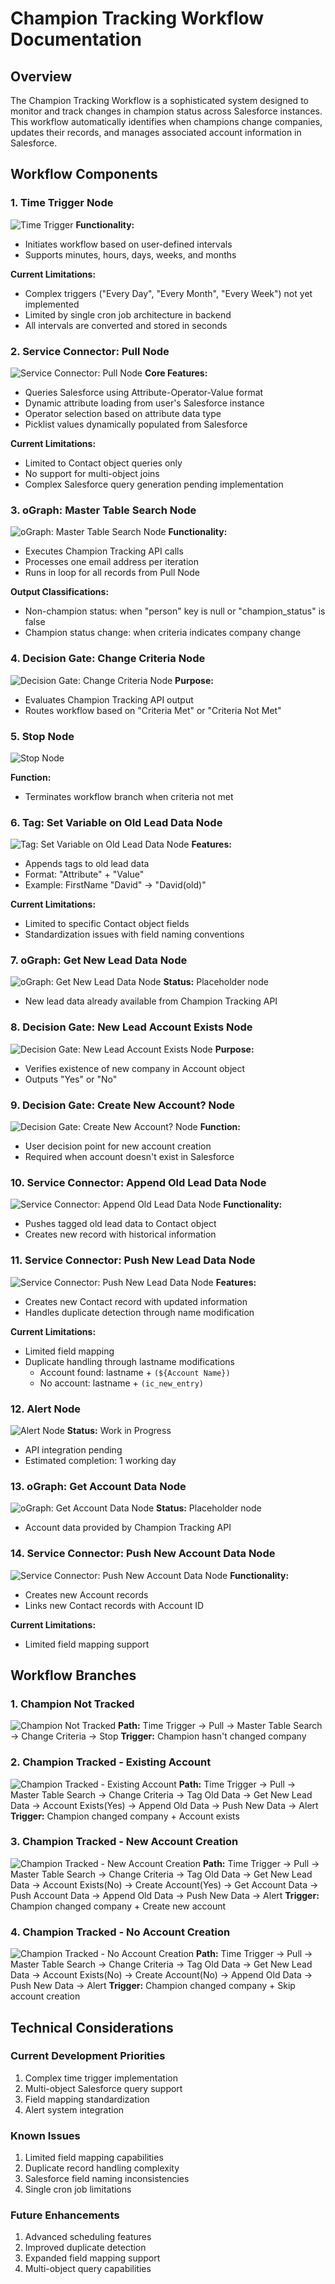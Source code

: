 # Champion Tracking Workflow Documentation
## Overview

The Champion Tracking Workflow is a sophisticated system designed to monitor and track changes in champion status across Salesforce instances. This workflow automatically identifies when champions change companies, updates their records, and manages associated account information in Salesforce.

## Workflow Components

### 1. Time Trigger Node
![Time Trigger](https://drive.google.com/uc?export=view&id=1ZrO5lvj9BayMRrNZ-MSfvYCb0UcDIM1e)
**Functionality:**
- Initiates workflow based on user-defined intervals
- Supports minutes, hours, days, weeks, and months

**Current Limitations:**
- Complex triggers ("Every Day", "Every Month", "Every Week") not yet implemented
- Limited by single cron job architecture in backend
- All intervals are converted and stored in seconds

### 2. Service Connector: Pull Node
![Service Connector: Pull Node](https://drive.google.com/uc?export=view&id=1HJfMXEqsOCIwR7d487EbVNP5qlv4vEhr)
**Core Features:**
- Queries Salesforce using Attribute-Operator-Value format
- Dynamic attribute loading from user's Salesforce instance
- Operator selection based on attribute data type
- Picklist values dynamically populated from Salesforce

**Current Limitations:**
- Limited to Contact object queries only
- No support for multi-object joins
- Complex Salesforce query generation pending implementation

### 3. oGraph: Master Table Search Node
![oGraph: Master Table Search Node](https://drive.google.com/uc?export=view&id=1EoJZ5B-oNJCmMSlEYwW66pzpfy1BQJw2)
**Functionality:**
- Executes Champion Tracking API calls
- Processes one email address per iteration
- Runs in loop for all records from Pull Node

**Output Classifications:**
- Non-champion status: when "person" key is null or "champion_status" is false
- Champion status change: when criteria indicates company change

### 4. Decision Gate: Change Criteria Node
![Decision Gate: Change Criteria Node](https://drive.google.com/uc?export=view&id=19xsAQBtGyb4Hq4Gh4SstMAalmiq39ZZB)
**Purpose:**
- Evaluates Champion Tracking API output
- Routes workflow based on "Criteria Met" or "Criteria Not Met"

### 5. Stop Node
![Stop Node](https://drive.google.com/uc?export=view&id=1AmNzE9SISepqNa_k_5Keu2xCcflnjSbx)

**Function:**
- Terminates workflow branch when criteria not met

### 6. Tag: Set Variable on Old Lead Data Node
![Tag: Set Variable on Old Lead Data Node](https://drive.google.com/uc?export=view&id=1oagSAFDKTuUbR2bSf9FLeOPntFZVcG_m)
**Features:**
- Appends tags to old lead data
- Format: "Attribute" + "Value"
- Example: FirstName "David" → "David(old)"

**Current Limitations:**
- Limited to specific Contact object fields
- Standardization issues with field naming conventions

### 7. oGraph: Get New Lead Data Node
![oGraph: Get New Lead Data Node](https://drive.google.com/uc?export=view&id=1OhF8I8zeAMtNPisL20bFve6cmL4KOok0)
**Status:** Placeholder node
- New lead data already available from Champion Tracking API

### 8. Decision Gate: New Lead Account Exists Node
![Decision Gate: New Lead Account Exists Node](https://drive.google.com/uc?export=view&id=1M4R80RL0Tk4FkocaVupfm7kDPL1J1HJ-)
**Purpose:**
- Verifies existence of new company in Account object
- Outputs "Yes" or "No"

### 9. Decision Gate: Create New Account? Node
![Decision Gate: Create New Account? Node](https://drive.google.com/uc?export=view&id=10njvTdarhShpx5EGO4JfdEimdjRBiyc4)
**Function:**
- User decision point for new account creation
- Required when account doesn't exist in Salesforce

### 10. Service Connector: Append Old Lead Data Node
![Service Connector: Append Old Lead Data Node](https://drive.google.com/uc?export=view&id=1tXl67nga6c2y6eFWAgcizOm6OuZSEuLZ)
**Functionality:**
- Pushes tagged old lead data to Contact object
- Creates new record with historical information

### 11. Service Connector: Push New Lead Data Node
![Service Connector: Push New Lead Data Node](https://drive.google.com/uc?export=view&id=1nSKKcMGrvnkGLZjfUAp4Urj-zODe5YJy)
**Features:**
- Creates new Contact record with updated information
- Handles duplicate detection through name modification

**Current Limitations:**
- Limited field mapping
- Duplicate handling through lastname modifications
  - Account found: lastname + `(${Account Name})`
  - No account: lastname + `(ic_new_entry)`

### 12. Alert Node
![Alert Node](https://drive.google.com/uc?export=view&id=1Sx8QQ5T0h82HIV7qpZuFJuy_hinay72p)
**Status:** Work in Progress
- API integration pending
- Estimated completion: 1 working day

### 13. oGraph: Get Account Data Node
![oGraph: Get Account Data Node](https://drive.google.com/uc?export=view&id=1dNK0ZPAXHmcpR87GsJUcOuYUnhJwLCVj)
**Status:** Placeholder node
- Account data provided by Champion Tracking API

### 14. Service Connector: Push New Account Data Node
![Service Connector: Push New Account Data Node](https://drive.google.com/uc?export=view&id=1dbEzYMvqiSnpYxQ0tlfn0IJdVCEVqTkn)
**Functionality:**
- Creates new Account records
- Links new Contact records with Account ID

**Current Limitations:**
- Limited field mapping support

## Workflow Branches

### 1. Champion Not Tracked
![Champion Not Tracked](https://drive.google.com/uc?export=view&id=1UB18K7Fc1T7nqRcYvsuXV0m_0H0fzIwT)
**Path:** Time Trigger → Pull → Master Table Search → Change Criteria → Stop
**Trigger:** Champion hasn't changed company

### 2. Champion Tracked - Existing Account
![Champion Tracked - Existing Account](https://drive.google.com/uc?export=view&id=1325jCNfQL2Y6KT3rStoHcyhHgG4xwJ0r)
**Path:** Time Trigger → Pull → Master Table Search → Change Criteria → Tag Old Data → Get New Lead Data → Account Exists(Yes) → Append Old Data → Push New Data → Alert
**Trigger:** Champion changed company + Account exists

### 3. Champion Tracked - New Account Creation
![Champion Tracked - New Account Creation](https://drive.google.com/uc?export=view&id=1jH4wlYBjHx8BpOMknXPKEBrsM6QtjneH)
**Path:** Time Trigger → Pull → Master Table Search → Change Criteria → Tag Old Data → Get New Lead Data → Account Exists(No) → Create Account(Yes) → Get Account Data → Push Account Data → Append Old Data → Push New Data → Alert
**Trigger:** Champion changed company + Create new account

### 4. Champion Tracked - No Account Creation
![Champion Tracked - No Account Creation](https://drive.google.com/uc?export=view&id=1cXSmtjThf76Qlh4JcEbOtleAig4K4Nqs)
**Path:** Time Trigger → Pull → Master Table Search → Change Criteria → Tag Old Data → Get New Lead Data → Account Exists(No) → Create Account(No) → Append Old Data → Push New Data → Alert
**Trigger:** Champion changed company + Skip account creation

## Technical Considerations

### Current Development Priorities
1. Complex time trigger implementation
2. Multi-object Salesforce query support
3. Field mapping standardization
4. Alert system integration

### Known Issues
1. Limited field mapping capabilities
2. Duplicate record handling complexity
3. Salesforce field naming inconsistencies
4. Single cron job limitations

### Future Enhancements
1. Advanced scheduling features
2. Improved duplicate detection
3. Expanded field mapping support
4. Multi-object query capabilities
